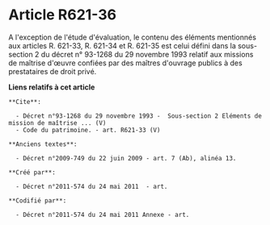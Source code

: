 # Article R621-36

A l'exception de l'étude d'évaluation, le contenu des éléments mentionnés aux articles R. 621-33, R. 621-34 et R. 621-35 est
celui défini dans la sous-section 2 du décret n° 93-1268 du 29 novembre 1993 relatif aux missions de maîtrise d'œuvre
confiées par des maîtres d'ouvrage publics à des prestataires de droit privé.

**Liens relatifs à cet article**

	**Cite**:

	  - Décret n°93-1268 du 29 novembre 1993 -  Sous-section 2 Eléments de mission de maîtrise ... (V)
	  - Code du patrimoine. - art. R621-33 (V)

	**Anciens textes**:

	  - Décret n°2009-749 du 22 juin 2009 - art. 7 (Ab), alinéa 13.

	**Créé par**:

	  - Décret n°2011-574 du 24 mai 2011  - art.

	**Codifié par**:

	  - Décret n°2011-574 du 24 mai 2011 Annexe - art.
